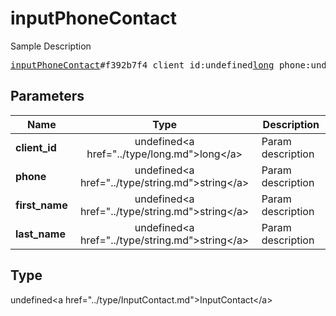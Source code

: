 # inputPhoneContact

Sample Description

<pre>
<a href="../constructor/inputPhoneContact.md">inputPhoneContact</a>#f392b7f4 client_id:undefined<a href="../type/long.md">long</a> phone:undefined<a href="../type/string.md">string</a> first_name:undefined<a href="../type/string.md">string</a> last_name:undefined<a href="../type/string.md">string</a> = undefined<a href="../type/InputContact.md">InputContact</a>;
</pre>

## Parameters

| Name | Type | Description |
|------|:----:|-------------|
| **client_id** | undefined&lt;a href=&#34;../type/long.md&#34;&gt;long&lt;/a&gt; | Param description |
| **phone** | undefined&lt;a href=&#34;../type/string.md&#34;&gt;string&lt;/a&gt; | Param description |
| **first_name** | undefined&lt;a href=&#34;../type/string.md&#34;&gt;string&lt;/a&gt; | Param description |
| **last_name** | undefined&lt;a href=&#34;../type/string.md&#34;&gt;string&lt;/a&gt; | Param description |

## Type

undefined&lt;a href=&#34;../type/InputContact.md&#34;&gt;InputContact&lt;/a&gt;
